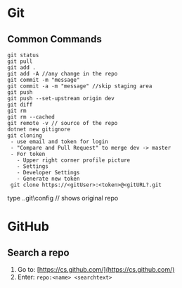 # Git

## Common Commands

```
git status
git pull
git add .
git add -A //any change in the repo
git commit -m "message"
git commit -a -m "message" //skip staging area
git push
git push --set-upstream origin dev
git diff
git rm
git rm --cached
git remote -v // source of the repo
dotnet new gitignore
git cloning
 - use email and token for login
 - "Compare and Pull Request" to merge dev -> master
 - For token
   - Upper right corner profile picture
   - Settings
   - Developer Settings
   - Generate new token
 git clone https://<gitUser>:<token>@<gitURL?.git
 ```
type .\.git\config  // shows original repo

# GitHub

## Search a repo

1. Go to: [https://cs.github.com/](https://cs.github.com/)
2. Enter: ```repo:<name> <searchtext>```
